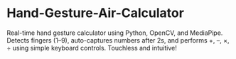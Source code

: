 # Hand-Gesture-Air-Calculator
Real-time hand gesture calculator using Python, OpenCV, and MediaPipe. Detects fingers (1–9), auto-captures numbers after 2s, and performs +, –, ×, ÷ using simple keyboard controls. Touchless and intuitive!
